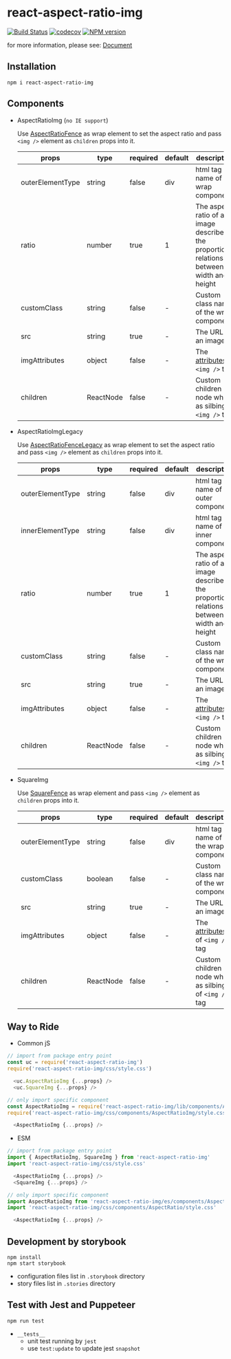 # react-aspect-ratio-img
[![Build Status](https://travis-ci.org/danhuang1202/react-aspect-ratio-img.svg?branch=master)](https://travis-ci.org/danhuang1202/react-aspect-ratio-img) 
[![codecov](https://codecov.io/gh/danhuang1202/react-aspect-ratio-img/branch/master/graph/badge.svg)](https://codecov.io/gh/danhuang1202/react-aspect-ratio-img)
[![NPM version](https://img.shields.io/npm/v/react-aspect-ratio-img.svg)](https://www.npmjs.com/package/react-aspect-ratio-img)

for more information, please see: <a href="https://danhuang1202.github.io/react-aspect-ratio-img/">Document</a>


## Installation
```
npm i react-aspect-ratio-img
```

## Components
- AspectRatioImg (`no IE support`)

  Use [AspectRatioFence](https://www.npmjs.com/package/react-aspect-ratio-fence) as wrap element to set the aspect ratio and pass `<img />` element as `children` props into it.

  | props | type | required | default | description |
  | --- | --- | --- | --- | --- |
  | outerElementType | string | false | div | html tag name of the wrap component |
  | ratio	| number | true |	1	| The aspect ratio of an image describes the proportional relationship between width and height |
  | customClass	| string |	false | - | Custom class name of the wrap component |
  | src	| string |	true | - | The URL of an image |
  | imgAttributes | object | false | - | The [attributes](https://www.w3schools.com/tags/tag_img.asp) of `<img />` tag |
  | children | ReactNode | false | - | Custom children node which as silbing of `<img />` tag |

- AspectRatioImgLegacy

  Use [AspectRatioFenceLegacy](https://www.npmjs.com/package/react-aspect-ratio-fence) as wrap element to set the aspect ratio and pass `<img />` element as `children` props into it.

  | props | type | required | default | description |
  | --- | --- | --- | --- | --- |
  | outerElementType | string | false | div | html tag name of the outer component |
  | innerElementType | string | false | div | html tag name of the inner component |
  | ratio	| number | true |	1	| The aspect ratio of an image describes the proportional relationship between width and height |
  | customClass	| string |	false | - | Custom class name of the wrap component |
  | src	| string |	true | - | The URL of an image |
  | imgAttributes | object | false | - | The [attributes](https://www.w3schools.com/tags/tag_img.asp) of `<img />` tag |
  | children | ReactNode | false | - | Custom children node which as silbing of `<img />` tag |

- SquareImg

  Use [SquareFence](https://www.npmjs.com/package/react-aspect-ratio-fence) as wrap element and pass `<img />` element as `children` props into it.

  | props | type | required | default | description |
  | --- | --- | --- | --- | --- |
  | outerElementType | string | false | div | html tag name of the wrap component |
  | customClass	| boolean |	false | - | Custom class name of the wrap component |
  | src	| string |	true | - | The URL of an image |
  | imgAttributes | object | false | - | The [attributes](https://www.w3schools.com/tags/tag_img.asp) of `<img />` tag |
  | children | ReactNode | false | - | Custom children node which as silbing of `<img />` tag |

## Way to Ride
- Common jS
```js
// import from package entry point
const uc = require('react-aspect-ratio-img')
require('react-aspect-ratio-img/css/style.css')

  <uc.AspectRatioImg {...props} />
  <uc.SquareImg {...props} />
```
```js
// only import specific component
const AspectRatioImg = require('react-aspect-ratio-img/lib/components/AspectRatioImg')
require('react-aspect-ratio-img/css/components/AspectRatioImg/style.css')

  <AspectRatioImg {...props} />
```

- ESM
```js
// import from package entry point
import { AspectRatioImg, SquareImg } from 'react-aspect-ratio-img'
import 'react-aspect-ratio-img/css/style.css'

  <AspectRatioImg {...props} />
  <SquareImg {...props} />
```
```js
// only import specific component
import AspectRatioImg from 'react-aspect-ratio-img/es/components/AspectRatioImg'
import 'react-aspect-ratio-img/css/components/AspectRatio/style.css'

  <AspectRatioImg {...props} />
```

## Development by storybook
```
npm install
npm start storybook
```
- configuration files list in `.storybook` directory
- story files list in `.stories` directory


## Test with Jest and Puppeteer
```
npm run test
```
- `__tests__`
  - unit test running by `jest`
  - use `test:update` to update jest `snapshot`